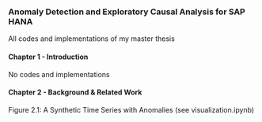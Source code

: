 ### Anomaly Detection and Exploratory Causal Analysis for SAP HANA 
All codes and implementations of my master thesis

#### Chapter 1 - Introduction
No codes and implementations

#### Chapter 2 - Background & Related Work
Figure 2.1: A Synthetic Time Series with Anomalies (see visualization.ipynb)
